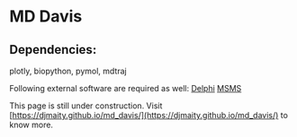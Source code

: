 # MD Davis

## Dependencies:
plotly, biopython, pymol, mdtraj

Following external software are required as well:
[Delphi](http://compbio.clemson.edu/delphi)
[MSMS](http://mgltools.scripps.edu/downloads#msms)

This page is still under construction. Visit [https://djmaity.github.io/md_davis/](https://djmaity.github.io/md_davis/) to know more.

<!-- ## Plot .xvg file
To use this script type the following command in a terminal or command prompt and press 'Enter':
```
python plot_xvg.py <path/to/file.xvg>
```
Replace `<path/to/file.xvg>` with the location of your `.xvg` file.

## Plot DSSP file obtained from GROMACS
To obtain the input file for the script, run **do_dssp** command from GROMACS with the **-ssdump** option:
```
gmx do_dssp -f <trajectory> -s <structure> -o <ss.xpm> -ssdump <ssdump.dat>
```
Use the following script to count and plot the percentage secondary structure per residue throughout the trajectory:
```
python plot_do_dssp_per_residue.py <path/to/ssdump.dat>
```
Replace `<path/to/ssdump.dat>` depending on the location of your `.dat` file. This will show the plot on screen. To output the plot as an image instead of displaying it on screen use:
```
python plot_do_dssp_per_residue.py <path/to/ssdump.dat> -o image.png
```
### Getting Help
Providing **-h** option to each python script will print out its help message.
```
python <script_name.py> -h
```
NOTE: _Please replace the text wtih angular brackets < > by the respective filename or path._ 

# README #

These scripts extract dihedral angles from GROMACS (molecular dynamics) trajectory and analyse enregy landscapes.

### What is this repository for? ###

* Analysing GROMACS trajectories
* 0.1

### How do I get set up? ###

* Summary of set up
* Configuration
* Dependencies
* Database configuration
* How to run tests
* Deployment instructions

### Contribution guidelines ###

* Writing tests
* Code review
* Other guidelines

### Who do I talk to? ###

* Author: Dibyajyoti Maity (djmaity@ssl.serc.iisc.in)

-->